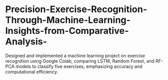 # Precision-Exercise-Recognition-Through-Machine-Learning-Insights-from-Comparative-Analysis-
Designed and implemented a machine learning project on exercise recognition  using Google Colab, comparing LSTM, Random Forest, and RF-PCA models to  classify five exercises, emphasizing accuracy and computational efficiency.
